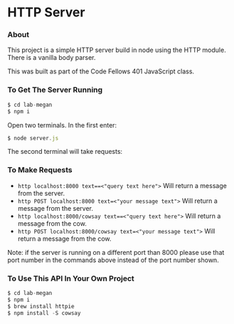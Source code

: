 # HTTP Server

### About
This project is a simple HTTP server build in node using the HTTP module. There is a vanilla body parser.

This was built as part of the Code Fellows 401 JavaScript class.

### To Get The Server Running
```js
$ cd lab-megan
$ npm i
```
Open two terminals. In the first enter:
```js
$ node server.js
```
The second terminal will take requests:

### To Make Requests
- `http localhost:8000 text==<"query text here">` Will return a message from the server.
- `http POST localhost:8000 text=<"your message text">` Will return a message from the server.
- `http localhost:8000/cowsay text==<"query text here">` Will return a message from the cow.
- `http POST localhost:8000/cowsay text=<"your message text">` Will return a message from the cow.

Note: if the server is running on a different port than 8000 please use that port number in the commands above instead of the port number shown.

### To Use This API In Your Own Project
```js
$ cd lab-megan
$ npm i
$ brew install httpie
$ npm install -S cowsay
```
